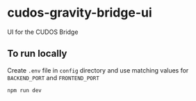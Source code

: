 # cudos-gravity-bridge-ui

UI for the CUDOS Bridge

## To run locally

Create `.env` file in `config` directory and use matching values for `BACKEND_PORT` and `FRONTEND_PORT`

```bash
npm run dev
```
